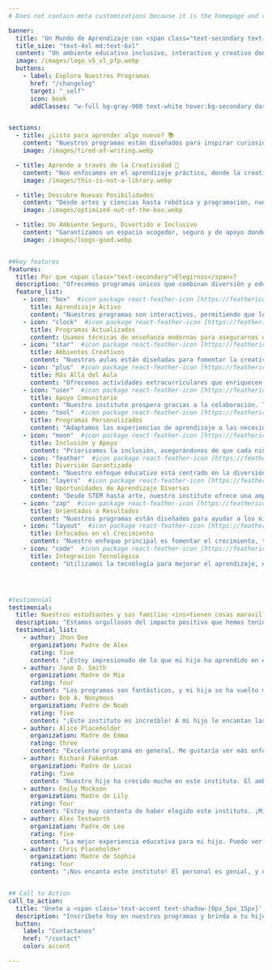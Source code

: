 ```yaml
---
# Does not contain meta customizations because it is the homepage and config is already set in the config file

banner:
  title: 'Un Mundo de Aprendizaje con <span class="text-secondary text-shadow-[0px_5px_15px] shadow-accent/10">Nuestro Instituto</span>'
  title_size: "text-4xl md:text-6xl"
  content: "Un ambiente educativo inclusivo, interactivo y creativo donde las mentes jóvenes pueden desarrollarse y explorar."
  image: /images/logo_v5_xl_pfp.webp
  buttons:
    - label: Explora Nuestros Programas
      href: "/changelog"
      target: "_self"
      icon: book
      addClasses: "w-full bg-gray-900 text-white hover:bg-secondary dark:border-white/10 dark:border"


sections:
  - title: ¿Listo para aprender algo nuevo? 📚
    content: "Nuestros programas están diseñados para inspirar curiosidad y fomentar el amor por el aprendizaje. Únete a nosotros y sé parte de una experiencia educativa enriquecedora."
    image: /images/tired-of-writing.webp

  - title: Aprende a través de la Creatividad 🎨
    content: "Nos enfocamos en el aprendizaje práctico, donde la creatividad y la resolución de problemas toman protagonismo. Tu hijo/a tendrá la oportunidad de explorar, crear e innovar en diversas materias."
    image: /images/this-is-not-a-library.webp

  - title: Descubre Nuevas Posibilidades
    content: "Desde artes y ciencias hasta robótica y programación, nuestros programas abren puertas a nuevas experiencias y habilidades que durarán toda la vida."
    image: /images/optimized-out-of-the-box.webp

  - title: Un Ambiente Seguro, Divertido e Inclusivo
    content: "Garantizamos un espacio acogedor, seguro y de apoyo donde los niños pueden explorar, interactuar y crecer con confianza."
    image: /images/loogs-good.webp


##key features
features:
  title: Por que <span class="text-secondary">Elegirnos</span>?
  description: "Ofrecemos programas únicos que combinan diversión y educación. Aquí te contamos por qué nuestro instituto es la mejor opción."
  feature_list:
    - icon: "box"  #icon package react-feather-icon [https://feathericons.com/]
      title: Aprendizaje Activo
      content: "Nuestros programas son interactivos, permitiendo que los niños se involucren activamente en su aprendizaje a través del juego y actividades reales."
    - icon: "clock"  #icon package react-feather-icon [https://feathericons.com/]
      title: Programas Actualizados
      content: Usamos técnicas de enseñanza modernas para asegurarnos de que los <span class="text-accent font-bold">niños</span> siempre estén <span class="text-[#38bdf8] font-bold">aprendiendo</span> contenido <span class="text-[#e41c81] font-bold">relevante</span> y emocionante.
    - icon: "star"  #icon package react-feather-icon [https://feathericons.com/]
      title: Ambientes Creativos
      content: "Nuestras aulas están diseñadas para fomentar la creatividad y el pensamiento crítico, con mucho espacio para la exploración."
    - icon: "plus"  #icon package react-feather-icon [https://feathericons.com/]
      title: Más Allá del Aula
      content: "Ofrecemos actividades extracurriculares que enriquecen el aprendizaje y apoyan el desarrollo personal de los niños."
    - icon: "user"  #icon package react-feather-icon [https://feathericons.com/]
      title: Apoyo Comunitario
      content: "Nuestro instituto prospera gracias a la colaboración. Trabajamos estrechamente con las familias para garantizar el éxito de cada niño/a."
    - icon: "tool"  #icon package react-feather-icon [https://feathericons.com/]
      title: Programas Personalizados
      content: "Adaptamos las experiencias de aprendizaje a las necesidades de cada niño/a, asegurando que aprovechen al máximo su jornada educativa."
    - icon: "moon"  #icon package react-feather-icon [https://feathericons.com/]
      title: Inclusión y Apoyo
      content: "Priorizamos la inclusión, asegurándonos de que cada niño/a se sienta valorado y apoyado en su camino de aprendizaje."
    - icon: "feather"  #icon package react-feather-icon [https://feathericons.com/]
      title: Diversión Garantizada
      content: "Nuestro enfoque educativo está centrado en la diversión, asegurándonos de que los niños disfruten aprendiendo todos los días."
    - icon: "layers"  #icon package react-feather-icon [https://feathericons.com/]
      title: Oportunidades de Aprendizaje Diversas
      content: "Desde STEM hasta arte, nuestro instituto ofrece una amplia variedad de programas que cubren los intereses de todos los niños."
    - icon: "zap"  #icon package react-feather-icon [https://feathericons.com/]
      title: Orientados a Resultados
      content: "Nuestros programas están diseñados para ayudar a los niños a desarrollar habilidades que puedan usar en el mundo real, preparándolos para el éxito."
    - icon: "layout"  #icon package react-feather-icon [https://feathericons.com/]
      title: Enfocados en el Crecimiento
      content: "Nuestro enfoque principal es fomentar el crecimiento, tanto académico como personal, ayudando a los niños a convertirse en aprendices de por vida."
    - icon: "code"  #icon package react-feather-icon [https://feathericons.com/]
      title: Integración Tecnológica
      content: "Utilizamos la tecnología para mejorar el aprendizaje, equipando a los niños con las habilidades digitales necesarias en el mundo actual."




#testimonial
testimonial:
  title: Nuestros estudiantes y sus familias <ins>tienen cosas maravillosas que decir</ins> sobre nosotros
  description: "Estamos orgullosos del impacto positivo que hemos tenido en los niños que enseñamos y en las familias que apoyamos."
  testimonial_list:
    - author: Jhon Doe
      organization: Padre de Alex
      rating: five
      content: "¡Estoy impresionado de lo que mi hijo ha aprendido en este instituto! El enfoque práctico hace que el aprendizaje sea divertido y significativo."
    - author: Jane D. Smith
      organization: Madre de Mia
      rating: four
      content: "Los programas son fantásticos, y mi hija se ha vuelto más confiada y creativa. ¡Lo recomiendo mucho!"
    - author: Bob A. Nonymous
      organization: Padre de Noah
      rating: five
      content: "¡Este instituto es increíble! A mi hijo le encantan las actividades variadas, y he visto una gran mejora en sus habilidades."
    - author: Alice Placeholder
      organization: Madre de Emma
      rating: three
      content: "Excelente programa en general. Me gustaría ver más enfoque en el aprendizaje personalizado."
    - author: Richard Fakenham
      organization: Padre de Lucas
      rating: five
      content: "Nuestro hijo ha crecido mucho en este instituto. El ambiente inclusivo y de apoyo es increíble."
    - author: Emily Mockson
      organization: Madre de Lily
      rating: four
      content: "Estoy muy contenta de haber elegido este instituto. ¡Mi hija está emocionada de ir a clase cada día!"
    - author: Alex Testworth
      organization: Padre de Leo
      rating: five
      content: "La mejor experiencia educativa para mi hijo. Puedo ver cómo ha crecido desde que se unió."
    - author: Chris Placeholder
      organization: Madre de Sophia
      rating: four
      content: "¡Nos encanta este instituto! El personal es genial, y nuestro hijo siempre está emocionado de aprender algo nuevo."


## Call to Action
call_to_action:
  title: "Únete a <span class='text-accent text-shadow-[0px_5px_15px]' >Nosotros</span> y Crezcamos <span class='text-[#38bdf8] text-shadow-[0px_5px_15px]'>Juntos</span>."
  description: "Inscríbete hoy en nuestros programas y brinda a tu hijo/a la oportunidad de descubrir, aprender y crecer en un ambiente inspirador."
  button: 
    label: "Contactanos"
    href: "/contact"
    color: accent

---
```

